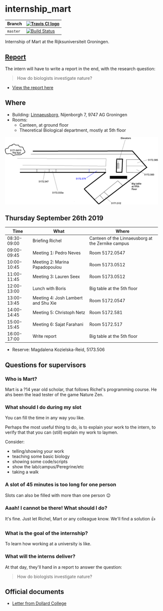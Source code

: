 # internship_mart

Branch|[![Travis CI logo](pics/TravisCI.png)](https://travis-ci.org)
---|---
`master`|[![Build Status](https://travis-ci.org/richelbilderbeek/internship_mart.svg?branch=master)](https://travis-ci.org/richelbilderbeek/internship_mart)

Internship of Mart at the Rijksuniversiteit Groningen.

## [Report](report.md)

The intern will have to write a report in the end, with the research question:

> How do biologists investigate nature?

 * [View the report here](report.md)

## Where

 * Building: [Linnaeusborg](https://www.rug.nl/staff/location/5172), Nijenborgh 7, 9747 AG Groningen
 * Rooms:
    * Canteen, at ground floor
    * Theoretical Biological department, mostly at 5th floor

![](lb.png)

## Thursday September 26th 2019

Time       |What                                |Where
-----------|------------------------------------|-------------------------------------------------
08:30-09:00|Briefing Richel                     |Canteen of the Linnaeusborg at the Zernike campus
09:00-09:45|Meeting 1: Pedro Neves              |Room 5172.0547
10:00-10:45|Meeting 2: Marina Papadopoulou      |Room 5173.0512
11:00-11:45|Meeting 3: Lauren Seex              |Room 5173.0512
12:00-13:00|Lunch with Boris                    |Big table at the 5th floor
13:00-13:45|Meeting 4: Josh Lambert and Shu Xie |Room 5172.0547  
14:00-14:45|Meeting 5: Christoph Netz           |Room 5172.581
15:00-15:45|Meeting 6: Sajat Farahani           |Room 5172.517
16:00-17:00|Write report                        |Big table at the 5th floor

 * Reserve: Magdalena Kozielska-Reid, 5173.506

## Questions for supervisors

### Who is Mart?

Mart is a ?14 year old scholar,
that follows Richel's programming course.
He ahs been the lead tester of the game Nature Zen.

### What should I do during my slot

You can fill the time in any way you like.

Perhaps the most useful thing to do,
is to explain your work to the intern,
to verify that that you can (still) explain my work to laymen.

Consider:

 * telling/showing your work
 * teaching some basic biology
 * showing some code/scripts 
 * show the lab/campus/Peregrine/etc
 * taking a walk

### A slot of 45 minutes is too long for one person

Slots can also be filled with more than one person :wink:

### Aaah! I cannot be there! What should I do?

It's fine. Just let Richel, Mart or any colleague know. 
We'll find a solution :+1:

### What is the goal of the internship?

To learn how working at a university is like.

### What will the interns deliver?

At that day, they'll hand in a report to answer the question:

> How do biologists investigate nature?

## Official documents

 * [Letter from Dollard College](brief_stagebieders_2018.pdf)